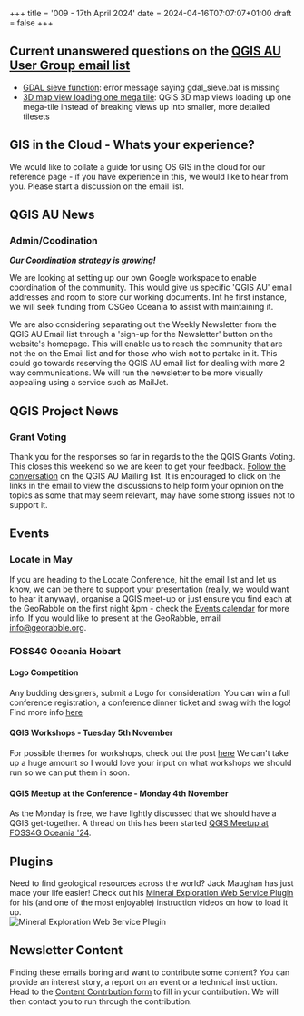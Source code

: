 +++
title = '009 - 17th April 2024'
date = 2024-04-16T07:07:07+01:00
draft = false
+++

## Current unanswered questions on the [QGIS AU User Group email list](https://groups.google.com/g/australian-qgis-user-group)
- [GDAL sieve function](https://groups.google.com/g/australian-qgis-user-group/c/4jzrFbTC8os/m/CCPfuNieBgAJ): error message saying gdal_sieve.bat is missing
- [3D map view loading one mega tile](https://groups.google.com/g/australian-qgis-user-group/c/_if7K8JgZ6k/m/PdHleClgAAAJ): QGIS 3D map views loading up one mega-tile instead of breaking views up into smaller, more detailed tilesets

## GIS in the Cloud - Whats your experience?
We would like to collate a guide for using OS GIS in the cloud for our reference page - íf you have experience in this, we would like to hear from you. Please start a discussion on the email list.   

## QGIS AU News
### Admin/Coodination
***Our Coordination strategy is growing!***

We are looking at setting up our own Google workspace to enable coordination of the community. This would give us specific 'QGIS AU' email addresses and room to store our working documents. Int he first instance, we will seek funding from OSGeo Oceania to assist with maintaining it.   

We are also considering separating out the Weekly Newsletter from the QGIS AU Email list through a 'sign-up for the Newsletter' button on the website's homepage. This will enable us to reach the community that are not the on the Email list and for those who wish not to partake in it. This could go towards reserving the QGIS AU email list for dealing with more 2 way communications. We will run the newsletter to be more visually appealing using a service such as MailJet.  

## QGIS Project News
### Grant Voting
Thank you for the responses so far in regards to the the QGIS Grants Voting. This closes this weekend so we are keen to get your feedback. [Follow the conversation](https://groups.google.com/g/australian-qgis-user-group/c/AfHBMXh42JQ/m/k6yY2RBDBAAJ) on the QGIS AU Mailing list. It is encouraged to click on the links in the email to view the discussions to help form your opinion on the topics as some that may seem relevant, may have some strong issues not to support it. 

## Events
### Locate in May
If you are heading to the Locate Conference, hit the email list and let us know, we can be there to support your presentation (really, we would want to hear it anyway), organise a QGIS meet-up or just ensure you find each at the GeoRabble on the first night &pm - check the [Events calendar](https://qgis-australia.org/events/) for more info. If you would like to present at the GeoRabble, email  info@georabble.org.  

### FOSS4G Oceania Hobart
#### Logo Competition
Any budding designers, submit a Logo for consideration. You can win a full conference registration, a conference dinner ticket and swag with the logo! Find more info [here](https://2024.foss4g-oceania.org/#/logo-competition)
#### QGIS Workshops - Tuesday 5th November
For possible themes for workshops, check out the post [here](https://qgis-australia.org/posts/post-007/) We can't take up a huge amount so I would love your input on what workshops we should run so we can put them in soon.   
#### QGIS Meetup at the Conference - Monday 4th November
As the Monday is free, we have lightly discussed that we should have a QGIS get-together. A thread on this has been started [QGIS Meetup at FOSS4G Oceania '24](https://groups.google.com/g/australian-qgis-user-group/c/L17hRBdQPQA/m/fz3-YlAzBAAJ).    

## Plugins
Need to find geological resources across the world? Jack Maughan has just made your life easier! Check out his [Mineral Exploration Web Service Plugin](https://www.linkedin.com/posts/jack-maughan-0a7720102_qgis-geoscience-mineralexploration-activity-7183568289460051968-_77w?utm_source=share&utm_medium=member_desktop) for his (and one of the most enjoyable) instruction videos on how to load it up.  
 ![Mineral Exploration Web Service Plugin](/images/min-plugin.png)

## Newsletter Content
Finding these emails boring and want to contribute some content? You can provide an interest story, a report on an event or a technical instruction. Head to the [Content Contrbution form](https://forms.gle/2DPXq5Y8wqnc7KhS8) to fill in your contribution. We will then contact you to run through the contribution. 
